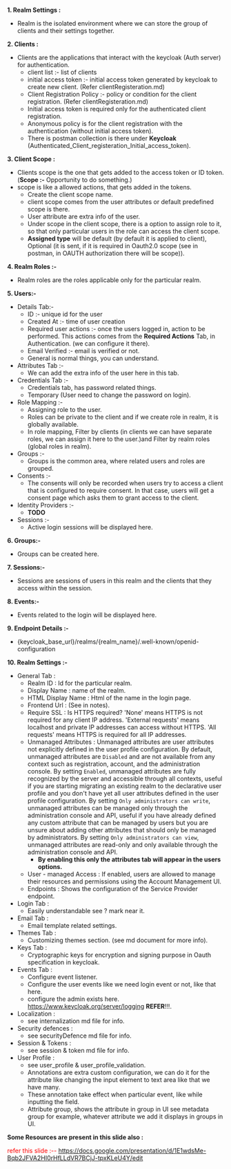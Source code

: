 **1. Realm Settings :**

* Realm is the isolated environment where we can store the group of clients and their settings together.

**2. Clients :**

* Clients are the applications that interact with the keycloak (Auth server) for authentication.
    * client list :- list of clients
    * initial access token :- initial access token generated by keycloak to create new client. (Refer
      clientRegisteration.md)
    * Client Registration Policy :- policy or condition for the client registration. (Refer clientRegisteration.md)
    * Initial access token is required only for the authenticated client registration.
    * Anonymous policy is for the client registration with the authentication (without initial access token).
    * There is postman collection is there under **Keycloak** (Authenticated_Client_registeration_Initial_access_token).

**3. Client Scope :**

* Clients scope is the one that gets added to the access token or ID token. (**Scope :-** Opportunity to do something.)
* scope is like a allowed actions, that gets added in the tokens.
    * Create the client scope name.
    * client scope comes from the user attributes or default predefined scope is there.
    * User attribute are extra info of the user.
    * Under scope in the client scope, there is a option to assign role to it, so that only particular users in the role
      can access the client scope.
    * **Assigned type** will be default (by default it is applied to client), Optional (it is sent, if it is required in
      Oauth2.0 scope (see in postman, in OAUTH authorization there will be scope)).

**4. Realm Roles :-**

* Realm roles are the roles applicable only for the particular realm.

**5. Users:-**

* Details Tab:-
    * ID :- unique id for the user
    * Created At :- time of user creation
    * Required user actions :- once the users logged in, action to be performed. This actions comes from the **Required
      Actions** Tab, in Authentication. (we can configure it there).
    * Email Verified :- email is verified or not.
    * General is normal things, you can understand.
* Attributes Tab :-
    * We can add the extra info of the user here in this tab.
* Credentials Tab :-
    * Credentials tab, has password related things.
    * Temporary (User need to change the password on login).
* Role Mapping :-
    * Assigning role to the user.
    * Roles can be private to the client and if we create role in realm, it is globally available.
    * In role mapping, Filter by clients (in clients we can have separate roles, we can assign it here to the user.)and
      Filter by realm roles (global roles in realm).
* Groups :-
    * Groups is the common area, where related users and roles are grouped.
* Consents :-
    * The consents will only be recorded when users try to access a client that is configured to require consent. In
      that case, users will get a consent page which asks them to grant access to the client.
* Identity Providers :-
    * **TODO**
* Sessions :-
    * Active login sessions will be displayed here.

**6. Groups:-**

* Groups can be created here.

**7. Sessions:-**

* Sessions are sessions of users in this realm and the clients that they access within the session.

**8. Events:-**

* Events related to the login will be displayed here.

**9. Endpoint Details :-**

* {keycloak_base_url}/realms/{realm_name}/.well-known/openid-configuration

**10. Realm Settings :-**

* General Tab :
    * Realm ID : Id for the particular realm.
    * Display Name : name of the realm.
    * HTML Display Name : Html of the name in the login page.
    * Frontend Url : (See in notes).
    * Require SSL : Is HTTPS required? 'None' means HTTPS is not required for any client IP address. 'External requests'
      means localhost and private IP addresses can access without HTTPS. 'All requests' means HTTPS is required for all
      IP addresses.
    * Unmanaged Attributes : Unmanaged attributes are user attributes not explicitly defined in the user profile
      configuration. By default, unmanaged attributes are `Disabled` and are not available from any context such as
      registration, account, and the administration console. By setting `Enabled`, unmanaged attributes are fully
      recognized by the server and accessible through all contexts, useful if you are starting migrating an existing
      realm to the declarative user profile and you don't have yet all user attributes defined in the user profile
      configuration. By setting `Only administrators can write`, unmanaged attributes can be managed only through the
      administration console and API, useful if you have already defined any custom attribute that can be managed by
      users but you are unsure about adding other attributes that should only be managed by administrators. By
      setting `Only administrators can view`, unmanaged attributes are read-only and only available through the
      administration console and API.
        * **By enabling this only the attributes tab will appear in the users options.**
    * User - managed Access : If enabled, users are allowed to manage their resources and permissions using the Account
      Management UI.
    * Endpoints : Shows the configuration of the Service Provider endpoint.
* Login Tab :
    * Easily understandable see ? mark near it.
* Email Tab :
    * Email template related settings.
* Themes Tab :
    * Customizing themes section. (see md document for more info).
* Keys Tab :
    * Cryptographic keys for encryption and signing purpose in Oauth specification in keycloak.
* Events Tab :
    * Configure event listener.
    * Configure the user events like we need login event or not, like that here.
    * configure the admin exists here. https://www.keycloak.org/server/logging **REFER**!!!.
* Localization :
    * see internalization md file for info.
* Security defences :
    * see securityDefence md file for info.
* Session & Tokens :
    * see session & token md file for info.
* User Profile :
    * see user_profile & user_profile_validation.
    * Annotations are extra custom configuration, we can do it for the attribute like changing the input element to text
      area like that we have many.
    * These annotation take effect when particular event, like while inputting the field.
    * Attribute group, shows the attribute in group in UI see metadata group for example, whatever attribute we add it
      displays in groups in UI.

**Some Resources are present in this slide also :**

<span style="color:red"> refer this slide :-- <a>https://docs.google.com/presentation/d/1E1wdsMe-Bqb2JFVA2HI0rHfLLdVR7BCjJ-tpxKLeU4Y/edit</a> </span>